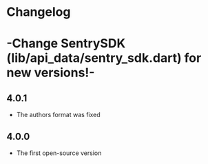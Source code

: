 # Changelog
# -Change SentrySDK (lib/api_data/sentry_sdk.dart) for new versions!-

## 4.0.1
- The authors format was fixed

## 4.0.0
- The first open-source version
